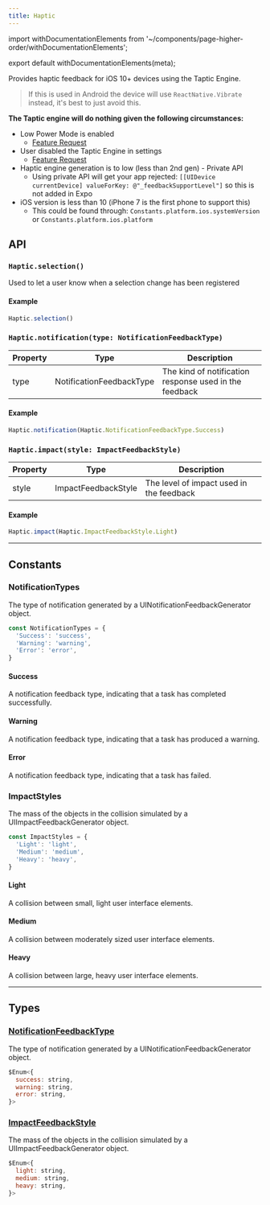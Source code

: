 ```yaml
---
title: Haptic
---
```


import withDocumentationElements from '~/components/page-higher-order/withDocumentationElements';

export default withDocumentationElements(meta);

Provides haptic feedback for iOS 10+ devices using the Taptic Engine.

> If this is used in Android the device will use `ReactNative.Vibrate` instead, it's best to just avoid this.

**The Taptic engine will do nothing given the following circumstances:**
* Low Power Mode is enabled
  * [Feature Request](https://expo.canny.io/feature-requests/p/expose-low-power-mode-ios-battery-saver-android)
* User disabled the Taptic Engine in settings
  * [Feature Request](https://expo.canny.io/feature-requests/p/react-native-settings)
* Haptic engine generation is to low (less than 2nd gen) - Private API
  * Using private API will get your app rejected: `[[UIDevice currentDevice] valueForKey: @"_feedbackSupportLevel"]` so this is not added in Expo
* iOS version is less than 10 (iPhone 7 is the first phone to support this)
  * This could be found through: `Constants.platform.ios.systemVersion` or `Constants.platform.ios.platform`

## API

### `Haptic.selection()`
Used to let a user know when a selection change has been registered

#### Example

```js
Haptic.selection()
```

### `Haptic.notification(type: NotificationFeedbackType)`

| Property |      Type                | Description                                            |
| -------- | :----------------------: | ------------------------------------------------------ |
| type     | NotificationFeedbackType | The kind of notification response used in the feedback |

#### Example

```js
Haptic.notification(Haptic.NotificationFeedbackType.Success)
```

### `Haptic.impact(style: ImpactFeedbackStyle)`

| Property  |      Type           | Description                              |
| --------- | :-----------------: | ---------------------------------------- |
| style     | ImpactFeedbackStyle | The level of impact used in the feedback |

#### Example

```js
Haptic.impact(Haptic.ImpactFeedbackStyle.Light)
```

---

## Constants

### NotificationTypes
The type of notification generated by a UINotificationFeedbackGenerator object.

```js
const NotificationTypes = {
  'Success': 'success',
  'Warning': 'warning',
  'Error': 'error',
}
```

#### Success
A notification feedback type, indicating that a task has completed successfully.

#### Warning
A notification feedback type, indicating that a task has produced a warning.

#### Error
A notification feedback type, indicating that a task has failed.


### ImpactStyles
The mass of the objects in the collision simulated by a UIImpactFeedbackGenerator object.

```js
const ImpactStyles = {
  'Light': 'light',
  'Medium': 'medium',
  'Heavy': 'heavy',
}
```

#### Light
A collision between small, light user interface elements.

#### Medium
A collision between moderately sized user interface elements.

#### Heavy
A collision between large, heavy user interface elements.

---

## Types

### [NotificationFeedbackType](https://developer.apple.com/documentation/uikit/uinotificationfeedbacktype)
The type of notification generated by a UINotificationFeedbackGenerator object.

```js
$Enum<{
  success: string,
  warning: string,
  error: string,
}>
```

### [ImpactFeedbackStyle](https://developer.apple.com/documentation/uikit/uiimpactfeedbackstyle)
The mass of the objects in the collision simulated by a UIImpactFeedbackGenerator object.

```js
$Enum<{
  light: string,
  medium: string,
  heavy: string,
}>
```